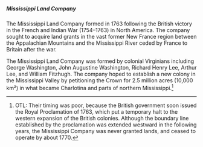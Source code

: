 ##### Mississippi Land Company

The Mississippi Land Company formed in 1763 following the British victory in the French and Indian War (1754–1763) in North America. The company sought to acquire land grants in the vast former New France region between the Appalachian Mountains and the Mississippi River ceded by France to Britain after the war.

The Mississippi Land Company was formed by colonial Virginians including George Washington, John Augustine Washington, Richard Henry Lee, Arthur Lee, and William Fitzhugh. The company hoped to establish a new colony in the Mississippi Valley by petitioning the Crown for 2.5 million acres (10,000 km²) in what became Charlotina and parts of northern Mississippi.[^MississippiLandCompany]

[^MississippiLandCompany]: OTL: Their timing was poor, because the British government soon issued the Royal Proclamation of 1763, which put a temporary halt to the western expansion of the British colonies. Although the boundary line established by the proclamation was extended westward in the following years, the Mississippi Company was never granted lands, and ceased to operate by about 1770.
